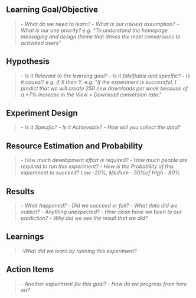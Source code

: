 ## Learning Goal/Objective
> _- What do we need to learn?_
> _- What is our riskiest assumption?_
> _- What is our one priority?_
> _e.g. "To understand the homepage messaging and design theme that drives the most conversions to activated users"_

## Hypothesis
> _- Is it Relevant to the learning goal?_
> _- Is it falsifiable and specific?_
> _- Is it causal? e.g. if X then Y._
> _e.g. "If the experiment is successful, I predict that we will create 250 new downloads per week because of a +7% increase in the View > Download conversion rate."_

## Experiment Design
> _- Is it Specific?_
> _- Is it Achievable?_
> _- How will you collect the data?_

## Resource Estimation and Probability
> _- How much development effort is required?_
> _- How much people are required to run this experiment?_
> _- How is the Probability of this experiment to succeed? Low -20%, Medium - 50%of High - 80%_

## Results
> _- What happened?_
> _- Did we succeed or fail?_
> _- What data did we collect?_
> _- Anything unexpected?_
> _- How close have we been to our prediction?_
> _- Why did we see the result that we did?_

## Learnings
> _-What did we learn by running this experiment?_

## Action Items
> _- Another experiment for this goal?_
> _- How do we progress from here on?_